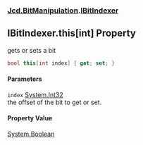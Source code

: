 ### [Jcd.BitManipulation](Jcd_BitManipulation.md 'Jcd.BitManipulation').[IBitIndexer](Jcd_BitManipulation_IBitIndexer.md 'Jcd.BitManipulation.IBitIndexer')
## IBitIndexer.this[int] Property
gets or sets a bit  
```csharp
bool this[int index] { get; set; }
```
#### Parameters
<a name='Jcd_BitManipulation_IBitIndexer_this_int__index'></a>
`index` [System.Int32](https://docs.microsoft.com/en-us/dotnet/api/System.Int32 'System.Int32')  
the offset of the bit to get or set.
  
#### Property Value
[System.Boolean](https://docs.microsoft.com/en-us/dotnet/api/System.Boolean 'System.Boolean')
